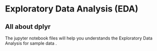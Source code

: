 # Exploratory Data Analysis (EDA)
## All about dplyr
The jupyter notebook files will help you understands the Exploratory Data Analysis for sample data .


